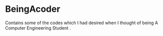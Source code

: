 # BeingAcoder
Contains some of the codes which I had desired when I thought of being A Computer Engineering Student . 
